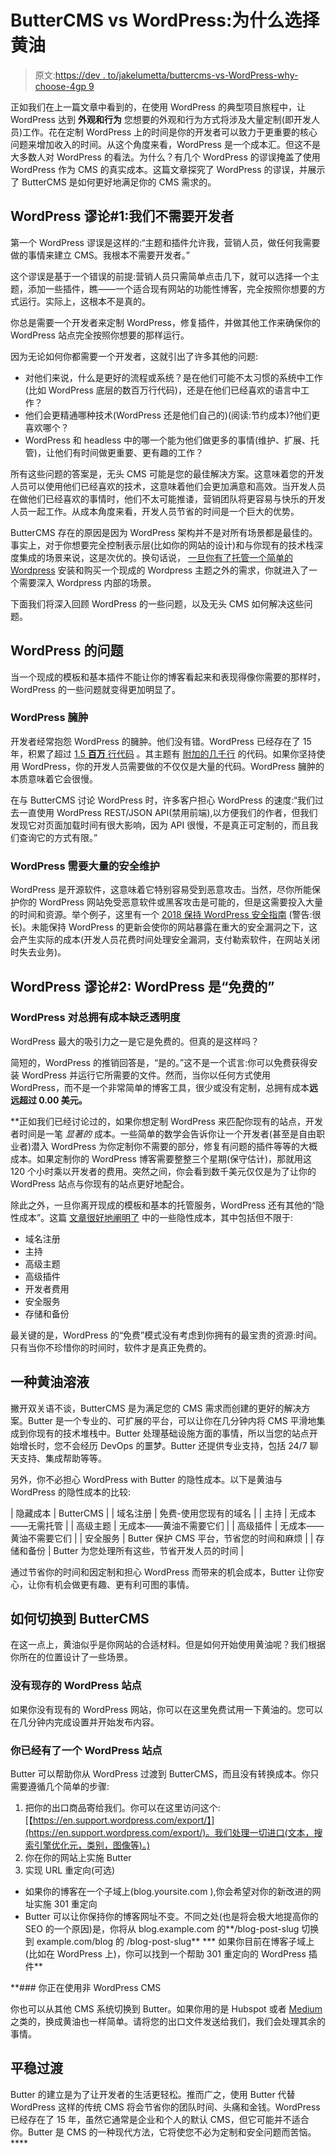 # ButterCMS vs WordPress:为什么选择黄油

> 原文:[https://dev . to/jakelumetta/buttercms-vs-WordPress-why-choose-4gp 9](https://dev.to/jakelumetta/buttercms-vs-wordpress-why-choose-butter-4gp9)

正如我们在上一篇文章中看到的，在使用 WordPress 的典型项目旅程[](https://buttercms.com/blog/buttercms-vs-wordpress-a-typical-project-journey)中，让 WordPress 达到 **外观和行为** 您想要的外观和行为方式将涉及大量定制(即开发人员)工作。花在定制 WordPress 上的时间是你的开发者可以致力于更重要的核心问题来增加收入的时间。从这个角度来看，WordPress 是一个成本汇。但这不是大多数人对 WordPress 的看法。为什么？有几个 WordPress 的谬误掩盖了使用 WordPress 作为 CMS 的真实成本。这篇文章探究了 WordPress 的谬误，并展示了 ButterCMS 是如何更好地满足你的 CMS 需求的。

## [](#wordpress-fallacy-1-we-dont-need-a-developer)WordPress 谬论#1:我们不需要开发者

第一个 WordPress 谬误是这样的:“主题和插件允许我，营销人员，做任何我需要做的事情来建立 CMS。我根本不需要开发者。”

这个谬误是基于一个错误的前提:营销人员只需简单点击几下，就可以选择一个主题，添加一些插件，瞧——一个适合现有网站的功能性博客，完全按照你想要的方式运行。实际上，这根本不是真的。

你总是需要一个开发者来定制 WordPress，修复插件，并做其他工作来确保你的 WordPress 站点完全按照你想要的那样运行。

因为无论如何你都需要一个开发者，这就引出了许多其他的问题:

*   对他们来说，什么是更好的流程或系统？是在他们可能不太习惯的系统中工作(比如 WordPress 底层的数百万行代码)，还是在他们已经喜欢的语言中工作？
*   他们会更精通哪种技术(WordPress 还是他们自己的)(阅读:节约成本)?他们更喜欢哪个？
*   WordPress 和 headless 中的哪一个能为他们做更多的事情(维护、扩展、托管)，让他们有时间做更重要、更有趣的工作？

所有这些问题的答案是，无头 CMS 可能是您的最佳解决方案。这意味着您的开发人员可以使用他们已经喜欢的技术，这意味着他们会更加满意和高效。当开发人员在做他们已经喜欢的事情时，他们不太可能推诿，营销团队将更容易与快乐的开发人员一起工作。从成本角度来看，开发人员节省的时间是一个巨大的优势。

ButterCMS 存在的原因是因为 WordPress 架构并不是对所有场景都是最佳的。事实上，对于你想要完全控制表示层(比如你的网站的设计)和与你现有的技术栈深度集成的场景来说，这是次优的。换句话说， [一旦你有了托管一个简单的 Wordpress](https://buttercms.com/blog/buttercms-vs-wordpress-headless-cms-vs-traditional-cms) 安装和购买一个现成的 Wordpress 主题之外的需求，你就进入了一个需要深入 Wordpress 内部的场景。

下面我们将深入回顾 WordPress 的一些问题，以及无头 CMS 如何解决这些问题。

## WordPress 的问题

当一个现成的模板和基本插件不能让你的博客看起来和表现得像你需要的那样时，WordPress 的一些问题就变得更加明显了。

### [](#wordpress-is-bloated)WordPress 臃肿

开发者经常抱怨 WordPress 的臃肿。他们没有错。WordPress 已经存在了 15 年，积累了超过 [1.5 **百万** 行代码](https://www.openhub.net/p/wordpress/analyses/latest/languages_summary) 。其主题有 [附加的几千行](https://themefuse.com/did-you-know-that-there-are-36200-lines-of-code-on-average-in-every-wordpress-theme-from-themefuse/) 的代码。如果你坚持使用 WordPress，你的开发人员需要做的不仅仅是大量的代码。WordPress 臃肿的本质意味着它会很慢。

在与 ButterCMS 讨论 WordPress 时，许多客户担心 WordPress 的速度:“我们过去一直使用 WordPress REST/JSON API(禁用前端),以方便我们的作者，但我们发现它对页面加载时间有很大影响，因为 API 很慢，不是真正可定制的，而且我们查询它的方式有限。”

### [](#wordpress-requires-a-lot-of-security-upkeep)WordPress 需要大量的安全维护

WordPress 是开源软件，这意味着它特别容易受到恶意攻击。当然，尽你所能保护你的 WordPress 网站免受恶意软件或黑客攻击是可能的，但是这需要投入大量的时间和资源。举个例子，这里有一个 [2018 保持 WordPress 安全指南](https://www.wpbeginner.com/wordpress-security/) (警告:很长)。未能保持 WordPress 的更新会使你的网站暴露在重大的安全漏洞之下，这会产生实际的成本(开发人员花费时间处理安全漏洞，支付勒索软件，在网站关闭时失去业务)。

## [](#wordpress-fallacy-2-wordpress-is-free)WordPress 谬论#2: WordPress 是“免费的”

### [](#wordpress-has-a-lack-of-transparency-about-total-cost-of-ownership)WordPress 对总拥有成本缺乏透明度

WordPress 最大的吸引力之一是它是免费的。但真的是这样吗？

简短的，WordPress 的推销回答是，“是的。”这不是一个谎言:你可以免费获得安装 WordPress 并运行它所需要的文件。然而，当你以任何方式使用 WordPress，而不是一个非常简单的博客工具，很少或没有定制，总拥有成本**远远超过 0.00 美元。**

 **正如我们已经讨论过的，如果你想定制 WordPress 来匹配你现有的站点，开发者时间是一笔 *显著的* 成本。一些简单的数学会告诉你让一个开发者(甚至是自由职业者)潜入 WordPress 为你定制你不需要的部分，修复有问题的插件等等的大概成本。如果定制你的 WordPress 博客需要整整三个星期(保守估计)，那就用这 120 个小时乘以开发者的费用。突然之间，你会看到数千美元仅仅是为了让你的 WordPress 站点与你现有的站点更好地配合。

除此之外，一旦你离开现成的模板和基本的托管服务，WordPress 还有其他的“隐性成本”。这篇 [文章很好地阐明了](https://www.copyblogger.com/wordpress-website-cost/) 中的一些隐性成本，其中包括但不限于:

*   域名注册
*   主持
*   高级主题
*   高级插件
*   开发者费用
*   安全服务
*   存储和备份

最关键的是，WordPress 的“免费”模式没有考虑到你拥有的最宝贵的资源:时间。只有当你不珍惜你的时间时，软件才是真正免费的。

## [](#a-butter-solution)一种黄油溶液

撇开双关语不谈，ButterCMS 是为满足您的 CMS 需求而创建的更好的解决方案。Butter 是一个专业的、可扩展的平台，可以让你在几分钟内将 CMS 平滑地集成到你现有的技术堆栈中。Butter 处理基础设施方面的事情，所以当您的站点开始增长时，您不会经历 DevOps 的噩梦。Butter 还提供专业支持，包括 24/7 聊天支持、集成帮助等等。

另外，你不必担心 WordPress with Butter 的隐性成本。以下是黄油与 WordPress 的隐性成本的比较:

| 隐藏成本 | ButterCMS |
| 域名注册 | 免费-使用您现有的域名 |
| 主持 | 无成本——无需托管 |
| 高级主题 | 无成本——黄油不需要它们 |
| 高级插件 | 无成本——黄油不需要它们 |
| 安全服务 | Butter 保护 CMS 平台，节省您的时间和麻烦 |
| 存储和备份 | Butter 为您处理所有这些，节省开发人员的时间 |

通过节省你的时间和因定制和担心 WordPress 而带来的机会成本，Butter 让你安心，让你有机会做更有趣、更有利可图的事情。

## [](#how-to-switch-to-buttercms)如何切换到 ButterCMS

在这一点上，黄油似乎是你网站的合适材料。但是如何开始使用黄油呢？我们根据你所在的位置设计了一些场景。

### [](#no-existing-wordpress-site)没有现存的 WordPress 站点

如果你没有现有的 WordPress 网站，你可以在这里免费试用一下黄油的[](https://buttercms.com/)。您可以在几分钟内完成设置并开始发布内容。

### [](#you-already-have-a-wordpress-site)你已经有了一个 WordPress 站点

Butter 可以帮助你从 WordPress 过渡到 ButterCMS，而且没有转换成本。你只需要遵循几个简单的步骤:

1.  把你的出口商品寄给我们。你可以在这里访问这个:[【https://en.support.wordpress.com/export/】](https://en.support.wordpress.com/export/)。我们处理一切进口(文本，搜索引擎优化元，类别，图像等)。)
2.  你在你的网站上实施 Butter
3.  实现 URL 重定向(可选)

*   如果你的博客在一个子域上(blog.yoursite.com ),你会希望对你的新改进的网址实施 301 重定向
*   Butter 可以让你保持你的博客网址不变。不同之处(也是将会极大地提高你的 SEO 的一个原因)是，你将从 blog.example.com 的**/blog-post-slug 切换到 example.com/blog 的 /blog-post-slug**
***   如果你目前在博客子域上(比如在 WordPress 上)，你可以找到一个帮助 301 重定向的 WordPress 插件**

 **### [](#you-are-using-a-nonwordpress-cms)你正在使用非 WordPress CMS

你也可以从其他 CMS 系统切换到 Butter。如果你用的是 Hubspot 或者 [Medium](https://buttercms.com/medium-alternative/) 之类的，换成黄油也一样简单。请将您的出口文件发送给我们，我们会处理其余的事情。

## [](#a-smooth-transition)平稳过渡

Butter 的建立是为了让开发者的生活更轻松。推而广之，使用 Butter 代替 WordPress 这样的传统 CMS 将会节省你的团队时间、头痛和金钱。WordPress 已经存在了 15 年，虽然它通常是企业和个人的默认 CMS，但它可能并不适合你。Butter 是 CMS 的一种现代方法，它将使您不必为定制和安全问题而苦恼。****
